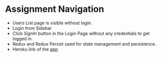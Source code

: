 # Assignment Navigation
- Users List page is visible without login.
- Login from Sidebar
- Click _SignIn_ button in the Login Page without any credentials to get logged in.
- Redux and Redux Persist used for state management and persistence.
- Heroku link of the [app](https://soal-assignment.herokuapp.com/)